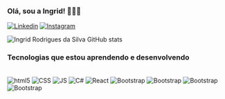 ### Olá, sou a Ingrid! 👋😊✨

[![Linkedin](https://img.shields.io/badge/LinkedIn-0077B5?style=for-the-badge&logo=linkedin&logoColor=white)](https://www.linkedin.com/in/ingrid-rodrigues-a40685214/)
[![Instagram](https://img.shields.io/badge/Instagram-E4405F?style=for-the-badge&logo=instagram&logoColor=white)](https://www.instagram.com/ingrid_wmz/)


![Ingrid Rodrigues da Silva GitHub stats](https://github-readme-stats.vercel.app/api?username=IngridRodSilva&show_icons=true&theme=jolly)


### Tecnologias que estou aprendendo e desenvolvendo
<div style="display: inline-block"> <br/>
  <img align="center" alt="html5" src="https://img.shields.io/badge/HTML5-E34F26?style=for-the-badge&logo=html5&logoColor=white" />
  <img align="center" alt="CSS" src="https://img.shields.io/badge/CSS-239120?&style=for-the-badge&logo=css3&logoColor=white" />
   <img align="center" alt="JS" src="https://img.shields.io/badge/JavaScript-F7DF1E?style=for-the-badge&logo=javascript&logoColor=black" />
  <img align="center" alt="C#" src="https://img.shields.io/badge/C%23-239120?style=for-the-badge&logo=c-sharp&logoColor=white" />
  <img align="center" alt="React" src="  https://img.shields.io/badge/React-20232A?style=for-the-badge&logo=react&logoColor=61DAFB
  " />
  <img align="center" alt="Bootstrap" src="https://img.shields.io/badge/Bootstrap-563D7C?style=for-the-badge&logo=bootstrap&logoColor=white" />
<img align="center" alt="Bootstrap" src="https://img.shields.io/badge/Bootstrap-563D7C?style=for-the-badge&logo=bootstrap&logoColor=white" />
<img align="center" alt="Bootstrap" src="https://img.shields.io/badge/Bootstrap-563D7C?style=for-the-badge&logo=bootstrap&logoColor=white" />
<img align="center" alt="Bootstrap" src="https://img.shields.io/badge/Microsoft_SQL_Server-CC2927?style=for-the-badge&logo=microsoft-sql-server&logoColor=white" />
  </div>

